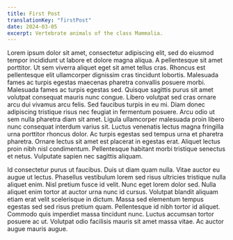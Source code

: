```yaml
---
title: First Post
translationKey: "firstPost"
date: 2024-03-05
excerpt: Vertebrate animals of the class Mammalia.
---
```

Lorem ipsum dolor sit amet, consectetur adipiscing elit, sed do eiusmod tempor incididunt ut labore et dolore magna aliqua. A pellentesque sit amet porttitor. Ut sem viverra aliquet eget sit amet tellus cras. Rhoncus est pellentesque elit ullamcorper dignissim cras tincidunt lobortis. Malesuada fames ac turpis egestas maecenas pharetra convallis posuere morbi. Malesuada fames ac turpis egestas sed. Quisque sagittis purus sit amet volutpat consequat mauris nunc congue. Libero volutpat sed cras ornare arcu dui vivamus arcu felis. Sed faucibus turpis in eu mi. Diam donec adipiscing tristique risus nec feugiat in fermentum posuere. Arcu odio ut sem nulla pharetra diam sit amet. Ligula ullamcorper malesuada proin libero nunc consequat interdum varius sit. Luctus venenatis lectus magna fringilla urna porttitor rhoncus dolor. Ac turpis egestas sed tempus urna et pharetra pharetra. Ornare lectus sit amet est placerat in egestas erat. Aliquet lectus proin nibh nisl condimentum. Pellentesque habitant morbi tristique senectus et netus. Vulputate sapien nec sagittis aliquam.

Id consectetur purus ut faucibus. Duis ut diam quam nulla. Vitae auctor eu augue ut lectus. Phasellus vestibulum lorem sed risus ultricies tristique nulla aliquet enim. Nisl pretium fusce id velit. Nunc eget lorem dolor sed. Nulla aliquet enim tortor at auctor urna nunc id cursus. Volutpat blandit aliquam etiam erat velit scelerisque in dictum. Massa sed elementum tempus egestas sed sed risus pretium quam. Pellentesque id nibh tortor id aliquet. Commodo quis imperdiet massa tincidunt nunc. Luctus accumsan tortor posuere ac ut. Volutpat odio facilisis mauris sit amet massa vitae. Ac auctor augue mauris augue.
